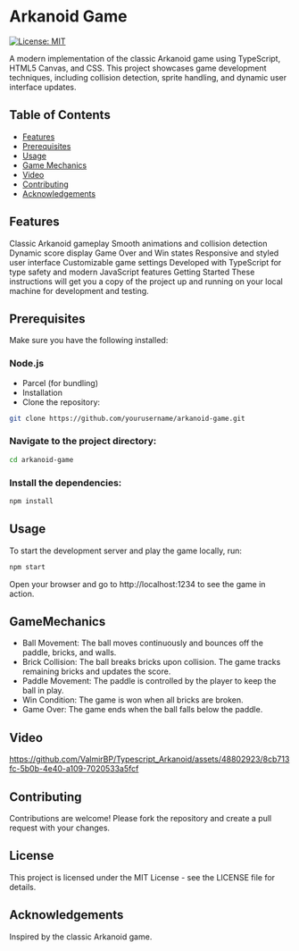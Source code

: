 # Arkanoid Game

[![License: MIT](https://img.shields.io/badge/License-MIT-yellow.svg)](https://github.com/ValmirBP/Typescript_Arkanoid/blob/main/LICENSE)

A modern implementation of the classic Arkanoid game using TypeScript, HTML5 Canvas, and CSS. This project showcases game development techniques, 
including collision detection, sprite handling, and dynamic user interface updates.

## Table of Contents
- [Features](Features)
- [Prerequisites](Prerequisites)
- [Usage](Usage)
- [Game Mechanics](GameMechanics)
- [Video](Video)
- [Contributing](Contributing)
- [Acknowledgements](Acknowledgements)

## Features
Classic Arkanoid gameplay
Smooth animations and collision detection
Dynamic score display
Game Over and Win states
Responsive and styled user interface
Customizable game settings
Developed with TypeScript for type safety and modern JavaScript features
Getting Started
These instructions will get you a copy of the project up and running on your local machine for development and testing.

## Prerequisites
Make sure you have the following installed:

### Node.js
- Parcel (for bundling)
- Installation
- Clone the repository:

```bash
git clone https://github.com/yourusername/arkanoid-game.git
```
### Navigate to the project directory:

```bash
cd arkanoid-game
```
### Install the dependencies:

```bash
npm install
```
## Usage
To start the development server and play the game locally, run:

```bash
npm start
```
Open your browser and go to http://localhost:1234 to see the game in action.

## GameMechanics

- Ball Movement: The ball moves continuously and bounces off the paddle, bricks, and walls.
- Brick Collision: The ball breaks bricks upon collision. The game tracks remaining bricks and updates the score.
- Paddle Movement: The paddle is controlled by the player to keep the ball in play.
- Win Condition: The game is won when all bricks are broken.
- Game Over: The game ends when the ball falls below the paddle.

## Video



https://github.com/ValmirBP/Typescript_Arkanoid/assets/48802923/8cb713fc-5b0b-4e40-a109-7020533a5fcf



## Contributing
Contributions are welcome! Please fork the repository and create a pull request with your changes.


## License
This project is licensed under the MIT License - see the LICENSE file for details.

## Acknowledgements
Inspired by the classic Arkanoid game.
